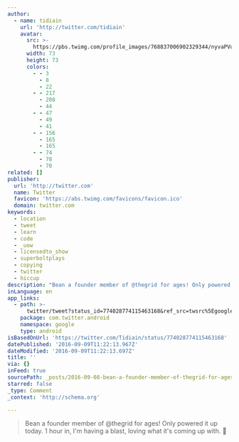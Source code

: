 ```yaml
---
author:
  - name: tidiain
    url: 'http://twitter.com/tidiain'
    avatar:
      src: >-
        https://pbs.twimg.com/profile_images/768837006902329344/nyvaPVuY_bigger.jpg
      width: 73
      height: 73
      colors:
        - - 3
          - 8
          - 22
        - - 217
          - 208
          - 44
        - - 47
          - 49
          - 41
        - - 156
          - 165
          - 165
        - - 74
          - 78
          - 70
related: []
publisher:
  url: 'http://twitter.com'
  name: Twitter
  favicon: 'https://abs.twimg.com/favicons/favicon.ico'
  domain: twitter.com
keywords:
  - location
  - tweet
  - learn
  - code
  - _uow
  - licensedto_show
  - superboltplays
  - copying
  - twitter
  - hiccup
description: "Bean a founder member of @thegrid for ages! Only powered it up today. 1 hour in, I'm having a blast, loving what it's coming up with. \uD83D\uDE00"
inLanguage: en
app_links:
  - path: >-
      twitter/tweet?status_id=774028774115463168&ref_src=twsrc%5Egoogle%7Ctwcamp%5Eandroidseo%7Ctwgr%5Estatus%7Ctwterm%5E774028774115463168
    package: com.twitter.android
    namespace: google
    type: android
isBasedOnUrl: 'https://twitter.com/Tidiain/status/774028774115463168'
datePublished: '2016-09-09T11:22:13.967Z'
dateModified: '2016-09-09T11:22:13.697Z'
title: ''
via: {}
inFeed: true
sourcePath: _posts/2016-09-08-bean-a-founder-member-of-thegrid-for-ages-only-powered-it.md
starred: false
_type: Comment
_context: 'http://schema.org'

---
```

> Bean a founder member of @thegrid for ages! Only powered it up today. 1 hour in, I'm having a blast, loving what it's coming up with. 